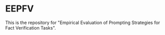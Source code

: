 # EEPFV
This is the repository for "Empirical Evaluation of Prompting Strategies for Fact Verification Tasks".
